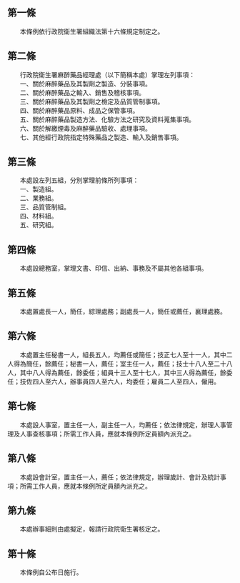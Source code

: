 第一條 
-------
　　本條例依行政院衛生署組織法第十六條規定制定之。  


第二條 
-------
　　行政院衛生署麻醉藥品經理處（以下簡稱本處）掌理左列事項：  
　　一、關於麻醉藥品及其製劑之製造、分裝事項。  
　　二、關於麻醉藥品之輸入、銷售及稽核事項。  
　　三、關於麻醉藥品及其製劑之檢定及品質管制事項。  
　　四、關於麻醉藥品原料、成品之保管事項。  
　　五、關於麻醉藥品製造方法、化驗方法之研究及資料蒐集事項。  
　　六、關於解繳煙毒及麻醉藥品驗收、處理事項。  
　　七、其他經行政院指定特殊藥品之製造、輸入及銷售事項。  


第三條 
-------
　　本處設左列五組，分別掌理前條所列事項：  
　　一、製造組。  
　　二、業務組。  
　　三、品質管制組。  
　　四、材料組。  
　　五、研究組。  


第四條 
-------
　　本處設總務室，掌理文書、印信、出納、事務及不屬其他各組事項。  


第五條 
-------
　　本處置處長一人，簡任，綜理處務；副處長一人，簡任或薦任，襄理處務。  


第六條 
-------
　　本處置主任秘書一人，組長五人，均薦任或簡任；技正七人至十一人，其中二人得為簡任，餘薦任；秘書一人，薦任；室主任一人，薦任；技士十八人至二十八人，其中八人得為薦任，餘委任；組員十三人至十七人，其中三人得為薦任，餘委任；技佐四人至六人，辦事員四人至六人，均委任；雇員二人至四人，僱用。  


第七條 
-------
　　本處設人事室，置主任一人，副主任一人，均薦任；依法律規定，辦理人事管理及人事查核事項；所需工作人員，應就本條例所定員額內派充之。  


第八條 
-------
　　本處設會計室，置主任一人，薦任；依法律規定，辦理歲計、會計及統計事項；所需工作人員，應就本條例所定員額內派充之。  


第九條 
-------
　　本處辦事細則由處擬定，報請行政院衛生署核定之。  


第十條 
-------
　　本條例自公布日施行。